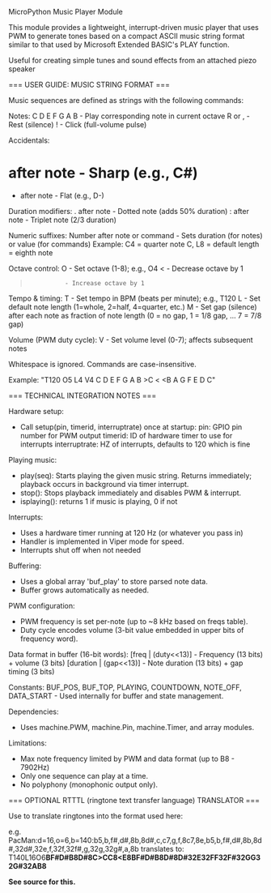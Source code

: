 MicroPython Music Player Module

This module provides a lightweight, interrupt-driven music player that uses PWM
to generate tones based on a compact ASCII music string format similar to that used
by Microsoft Extended BASIC's PLAY function.  
    
Useful for creating simple tunes and sound effects from an attached piezo speaker
    

=== USER GUIDE: MUSIC STRING FORMAT ===

Music sequences are defined as strings with the following commands:

Notes:
  C D E F G A B   - Play corresponding note in current octave
  R or ,          - Rest (silence)
  !               - Click (full-volume pulse)

Accidentals:
  # after note     - Sharp (e.g., C#)
  - after note     - Flat (e.g., D-)

Duration modifiers:
  . after note     - Dotted note (adds 50% duration)
  : after note     - Triplet note (2/3 duration)

Numeric suffixes:
  Number after note or command - Sets duration (for notes) or value (for commands)
    Example: C4 = quarter note C, L8 = default length = eighth note

Octave control:
  O<number>       - Set octave (1-8); e.g., O4
  <               - Decrease octave by 1
  >               - Increase octave by 1

Tempo & timing:
  T<number>       - Set tempo in BPM (beats per minute); e.g., T120
  L<number>       - Set default note length (1=whole, 2=half, 4=quarter, etc.)
  M<number>       - Set gap (silence) after each note as fraction of note length
                    (0 = no gap, 1 = 1/8 gap, ... 7 = 7/8 gap)

Volume (PWM duty cycle):
  V<number>       - Set volume level (0-7); affects subsequent notes

Whitespace is ignored. Commands are case-insensitive.

Example:
  "T120 O5 L4 V4 C D E F G A B >C < <B A G F E D C"

=== TECHNICAL INTEGRATION NOTES ===

Hardware setup:
  - Call setup(pin, timerid, interruptrate) once at startup:
      pin: GPIO pin number for PWM output
      timerid: ID of hardware timer to use for interrupts
      interruptrate: HZ of interrupts, defaults to 120 which is fine

Playing music:
  - play(seq): Starts playing the given music string.
    Returns immediately; playback occurs in background via timer interrupt.
  - stop(): Stops playback immediately and disables PWM & interrupt.
  - isplaying(): returns 1 if music is playing, 0 if not

Interrupts:
  - Uses a hardware timer running at 120 Hz (or whatever you pass in)
  - Handler is implemented in Viper mode for speed.
  - Interrupts shut off when not needed

Buffering:
  - Uses a global array 'buf_play' to store parsed note data.
  - Buffer grows automatically as needed.

PWM configuration:
  - PWM frequency is set per-note (up to ~8 kHz based on freqs table).
  - Duty cycle encodes volume (3-bit value embedded in upper bits of frequency word).

Data format in buffer (16-bit words):
  [freq | (duty<<13)]  - Frequency (13 bits) + volume (3 bits)
  [duration | (gap<<13)] - Note duration (13 bits) + gap timing (3 bits)

Constants:
  BUF_POS, BUF_TOP, PLAYING, COUNTDOWN, NOTE_OFF, DATA_START
    - Used internally for buffer and state management.

Dependencies:
  - Uses machine.PWM, machine.Pin, machine.Timer, and array modules.

Limitations:
  - Max note frequency limited by PWM and data format (up to B8 - 7902Hz)
  - Only one sequence can play at a time.
  - No polyphony (monophonic output only).
    
    
=== OPTIONAL RTTTL (ringtone text transfer language) TRANSLATOR ===
    
Use to translate ringtones into the format used here:
    
e.g. PacMan:d=16,o=6,b=140:b5,b,f#,d#,8b,8d#,c,c7,g,f,8c7,8e,b5,b,f#,d#,8b,8d#,32d#,32e,f,32f,32f#,g,32g,32g#,a,8b
translates to: T140L16O6<B>BF#D#B8D#8C>C<GF>C8<E8<B>BF#D#B8D#8D#32E32FF32F#32GG32G#32AB8

See source for this.
